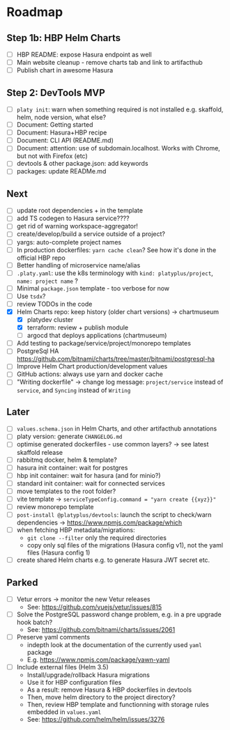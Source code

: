 # Roadmap

## Step 1b: HBP Helm Charts

- [ ] HBP README: expose Hasura endpoint as well
- [ ] Main website cleanup - remove charts tab and link to artifacthub
- [ ] Publish chart in awesome Hasura

## Step 2: DevTools MVP

- [ ] `platy init`: warn when something required is not installed e.g. skaffold, helm, node version, what else?
- [ ] Document: Getting started
- [ ] Document: Hasura+HBP recipe
- [ ] Document: CLI API (README.md)
- [ ] Document: attention: use of subdomain.localhost. Works with Chrome, but not with Firefox (etc)
- [ ] devtools & other package.json: add keywords
- [ ] packages: update READMe.md

## Next

- [ ] update root dependencies + in the template
- [ ] add TS codegen to Hasura service????
- [ ] get rid of warning workspace-aggregator!
- [ ] create/develop/build a service outside of a project?
- [ ] yargs: auto-complete project names
- [ ] In production dockerfiles: `yarn cache clean`? See how it's done in the official HBP repo
- [ ] Better handling of microservice name/alias
- [ ] `.platy.yaml`: use the k8s terminology with `kind: platyplus/project`, `name: project name` ?
- [ ] Minimal `package.json` template - too verbose for now
- [ ] Use `tsdx`?
- [ ] review TODOs in the code
- [x] Helm Charts repo: keep history (older chart versions) -> chartmuseum
  - [x] platydev cluster
  - [x] terraform: review + publish module
  - [ ] argocd that deploys applications (chartmuseum)
- [ ] Add testing to package/service/project/monorepo templates
- [ ] PostgreSql HA https://github.com/bitnami/charts/tree/master/bitnami/postgresql-ha
- [ ] Improve Helm Chart production/development values
- [ ] GitHub actions: always use yarn and docker cache
- [ ] "Writing dockerfile" -> change log message: `project/service` instead of `service`, and `Syncing` instead of `Writing`

## Later

- [ ] `values.schema.json` in Helm Charts, and other artifacthub annotations
- [ ] platy version: generate `CHANGELOG.md`
- [ ] optimise generated dockerfiles - use common layers? -> see latest skaffold release
- [ ] rabbitmq docker, helm & template?
- [ ] hasura init container: wait for postgres
- [ ] hbp init container: wait for hasura (and for minio?)
- [ ] standard init container: wait for connected services
- [ ] move templates to the root folder?
- [ ] vite template -> `serviceTypeConfig.command = "yarn create {{xyz}}"`
- [ ] review monorepo template
- [ ] `post-install @platyplus/devtools`: launch the script to check/warn dependencies -> https://www.npmjs.com/package/which
- [ ] when fetching HBP metadata/migrations:
  - `git clone --filter` only the required directories
  - copy only sql files of the migrations (Hasura config v1), not the yaml files (Hasura config 1)
- [ ] create shared Helm charts e.g. to generate Hasura JWT secret etc.

## Parked

- [ ] Vetur errors -> monitor the new Vetur releases
  - See: https://github.com/vuejs/vetur/issues/815
- [ ] Solve the PostgreSQL password change problem, e.g. in a pre upgrade hook batch?
  - See: https://github.com/bitnami/charts/issues/2061
- [ ] Preserve yaml comments
  - indepth look at the documentation of the currently used `yaml` package
  - E.g. https://www.npmjs.com/package/yawn-yaml
- [ ] Include external files (Helm 3.5)
  - Install/upgrade/rollback Hasura migrations
  - Use it for HBP configuration files
  - As a result: remove Hasura & HBP dockerfiles in devtools
  - Then, move helm directory to the project directory?
  - Then, review HBP template and functionning with storage rules embedded in `values.yaml`
  - See: https://github.com/helm/helm/issues/3276
